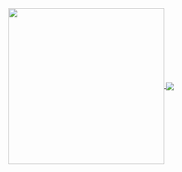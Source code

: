 <a href="https://github.com/anuraghazra/github-readme-stats">
  <img align="center" width="315" src="https://github-readme-stats.vercel.app/api?username=mlaidouni&locale=en&count_private=true&include_all_commits=true&show_icons=true&rank_icon=github&theme=dark&ring_color=00ff1b&show=reviews,discussions_started,discussions_answered,prs_merged,prs_merged_percentage" />
</a>
<a href="https://github.com/anuraghazra/convoychat">
  <img align="center" src="https://github-readme-stats.vercel.app/api/top-langs?username=mlaidouni&locale=en&theme=dark&layout=donut&langs_count=5" />
</a>
